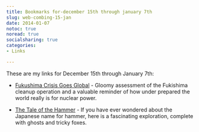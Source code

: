 ```yaml
---
title: Bookmarks for-december 15th through january 7th
slug: web-combing-15-jan
date: 2014-01-07
notoc: true
noread: true
socialsharing: true
categories: 
- Links

---
```

These are my links for December 15th through January 7th:

  - [Fukushima Crisis Goes Global][permaculturenews] - Gloomy assessment of the Fukishima cleanup operation and a valuable reminder of how under prepared the world really is for nuclear power.

  - [The Tale of the Hammer][blogspot] - If you have ever wondered about the Japanese name for hammer, here is a fascinating exploration, complete with ghosts and tricky foxes.

[blogspot]: http://thecarpentryway.blogspot.com/2013/12/foxy-lady.html
[permaculturenews]: http://permaculturenews.org/2014/01/08/fukushima-crisis-goes-global/